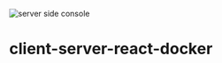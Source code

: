 ![server side console](https://github.com/aasmah/client-server-react-docker/assets/35153854/b6d75cee-2962-43eb-8424-36f409358e17)
# client-server-react-docker
